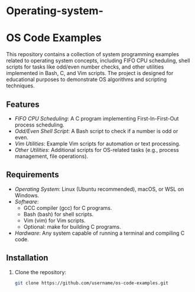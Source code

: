 # Operating-system-
# OS Code Examples

This repository contains a collection of system programming examples related to operating system concepts, including FIFO CPU scheduling, shell scripts for tasks like odd/even number checks, and other utilities implemented in Bash, C, and Vim scripts. The project is designed for educational purposes to demonstrate OS algorithms and scripting techniques.

## Features
- *FIFO CPU Scheduling*: A C program implementing First-In-First-Out process scheduling.
- *Odd/Even Shell Script*: A Bash script to check if a number is odd or even.
- *Vim Utilities*: Example Vim scripts for automation or text processing.
- *Other Utilities*: Additional scripts for OS-related tasks (e.g., process management, file operations).

## Requirements
- *Operating System*: Linux (Ubuntu recommended), macOS, or WSL on Windows.
- *Software*:
  - GCC compiler (gcc) for C programs.
  - Bash (bash) for shell scripts.
  - Vim (vim) for Vim scripts.
  - Optional: make for building C programs.
- *Hardware*: Any system capable of running a terminal and compiling C code.

## Installation
1. Clone the repository:
   ```bash
   git clone https://github.com/username/os-code-examples.git
